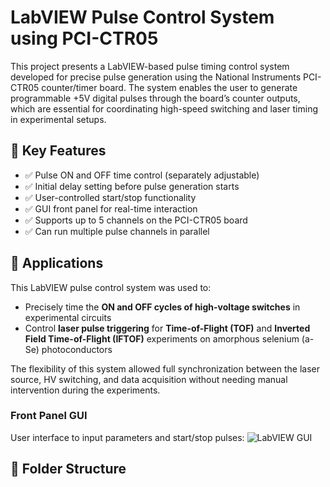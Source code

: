 # LabVIEW Pulse Control System using PCI-CTR05

This project presents a LabVIEW-based pulse timing control system developed for precise pulse generation using the National Instruments PCI-CTR05 counter/timer board. The system enables the user to generate programmable +5V digital pulses through the board’s counter outputs, which are essential for coordinating high-speed switching and laser timing in experimental setups.

## 🔧 Key Features

- ✅ Pulse ON and OFF time control (separately adjustable)
- ✅ Initial delay setting before pulse generation starts
- ✅ User-controlled start/stop functionality
- ✅ GUI front panel for real-time interaction
- ✅ Supports up to 5 channels on the PCI-CTR05 board
- ✅ Can run multiple pulse channels in parallel

## 🎯 Applications

This LabVIEW pulse control system was used to:
- Precisely time the **ON and OFF cycles of high-voltage switches** in experimental circuits
- Control **laser pulse triggering** for **Time-of-Flight (TOF)** and **Inverted Field Time-of-Flight (IFTOF)** experiments on amorphous selenium (a-Se) photoconductors

The flexibility of this system allowed full synchronization between the laser source, HV switching, and data acquisition without needing manual intervention during the experiments.


### Front Panel GUI
User interface to input parameters and start/stop pulses:
![LabVIEW GUI](images/front_panel_gui.png)

## 📁 Folder Structure

